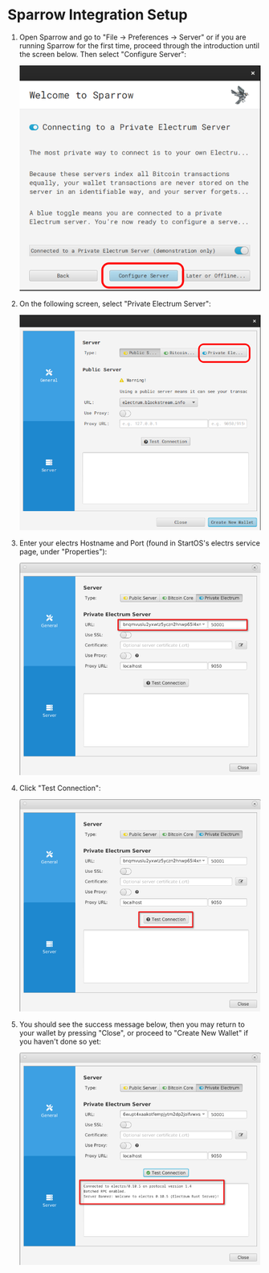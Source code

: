 # Sparrow Integration Setup

1. Open Sparrow and go to "File -> Preferences -> Server" or if you are running Sparrow for the first time, proceed through the introduction until the screen below. Then select "Configure Server":

   ![Configure Server](./assets/sparrow0.png)

1. On the following screen, select "Private Electrum Server":

   ![Electrum Server](./assets/sparrow1.png)

1. Enter your electrs Hostname and Port (found in StartOS's electrs service page, under "Properties"):

   ![Server Setup](./assets/sparrow2.png)

1. Click "Test Connection":

   ![Test](./assets/sparrow3.png)

1. You should see the success message below, then you may return to your wallet by pressing "Close", or proceed to "Create New Wallet" if you haven't done so yet:

   ![Success](./assets/sparrow4.png)
